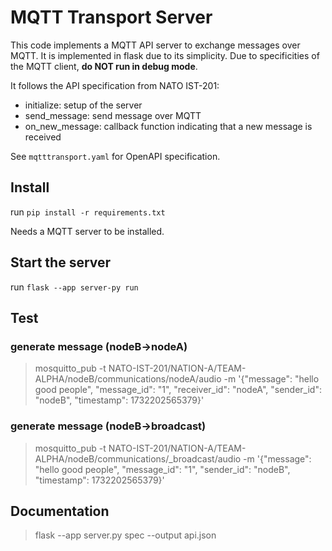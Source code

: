 # MQTT Transport Server

This code implements a MQTT API server to exchange messages over MQTT.
It is implemented in flask due to its simplicity.
Due to specificities of the MQTT client, **do NOT run in debug mode**.

It follows the API specification from NATO IST-201:
- initialize:  setup of the server
- send_message:  send message over MQTT
- on_new_message: callback function indicating that a new message is received

See `mqtttransport.yaml` for OpenAPI specification.


## Install

run `pip install -r requirements.txt`

Needs a MQTT server to be installed.  


## Start the server

run `flask --app server-py run`


## Test

### generate message (nodeB->nodeA)

> mosquitto_pub -t NATO-IST-201/NATION-A/TEAM-ALPHA/nodeB/communications/nodeA/audio -m '{"message": "hello good people", "message_id": "1", "receiver_id": "nodeA", "sender_id": "nodeB", "timestamp": 1732202565379}'

### generate message (nodeB->broadcast)

> mosquitto_pub -t NATO-IST-201/NATION-A/TEAM-ALPHA/nodeB/communications/_broadcast/audio -m '{"message": "hello good people", "message_id": "1", "sender_id": "nodeB", "timestamp": 1732202565379}'


## Documentation

> flask --app server.py spec --output api.json



